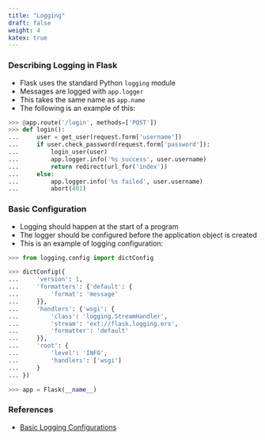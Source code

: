 ```yaml
---
title: "Logging"
draft: false
weight: 4
katex: true
---
```


### Describing Logging in Flask
- Flask uses the standard Python `logging` module
- Messages are logged with `app.logger`
- This takes the same name as `app.name`
- The following is an example of this:

```python
>>> @app.route('/login', methods=['POST'])
>>> def login():
...     user = get_user(request.form['username'])
...     if user.check_password(request.form['password']):
...         login_user(user)
...         app.logger.info('%s success', user.username)
...         return redirect(url_for('index'))
...     else:
...         app.logger.info('%s failed', user.username)
...         abort(401)
```

### Basic Configuration
- Logging should happen at the start of a program
- The logger should be configured before the application object is created
- This is an example of logging configuration:

```python
>>> from logging.config import dictConfig

>>> dictConfig({
...     'version': 1,
...     'formatters': {'default': {
...         'format': 'message'
...     }},
...     'handlers': {'wsgi': {
...         'class': 'logging.StreamHandler',
...         'stream': 'ext://flask.logging.ers',
...         'formatter': 'default'
...     }},
...     'root': {
...         'level': 'INFO',
...         'handlers': ['wsgi']
...     }
... })

>>> app = Flask(__name__)
```

### References
- [Basic Logging Configurations](https://flask.palletsprojects.com/en/1.1.x/logging/)
